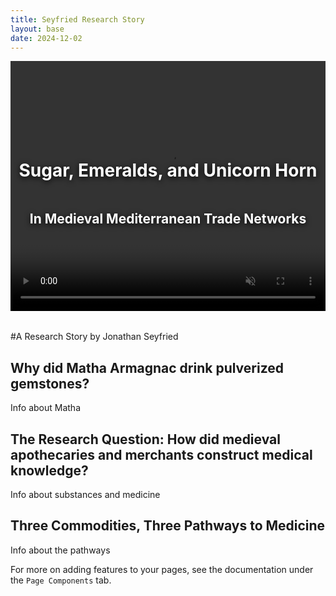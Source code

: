 ```yaml
---
title: Seyfried Research Story
layout: base
date: 2024-12-02
---
```

<div class="jumbotron" style="position: relative; overflow: hidden; width: 100%; height: 400px; margin-bottom: 2rem;">
  <video id="heroVideo"
         autoplay
         muted
         loop
         playsinline
         style="position: absolute; top: 0; left: 0; width: 100%; height: 100%; object-fit: cover; z-index: 1;">
    <source src="{{site.baseurl}}/assets/sugar-emeralds-unicorn.mp4" type="video/mp4">
  </video>
  <div class="jumbotron-overlay" 
       style="position: relative; z-index: 2; color: white; text-shadow: 0 2px 10px black; display: flex; flex-direction: column; justify-content: center; align-items: center; height: 100%;">
    <h1>Sugar, Emeralds, and Unicorn Horn</h1>
    <h2>In Medieval Mediterranean Trade Networks</h2>
  </div>
</div>

<script>
window.addEventListener('scroll', function() {
  var video = document.getElementById('heroVideo');
  // Pause video if page is scrolled down, play if at top
  if (window.scrollY > 10) {
    video.pause();
  } else {
    video.play();
  }
});
</script>
#A Research Story by Jonathan Seyfried

## Why did Matha Armagnac drink pulverized gemstones?
Info about Matha

## The Research Question: How did medieval apothecaries and merchants construct medical knowledge?
Info about substances and medicine

## Three Commodities, Three Pathways to Medicine
Info about the pathways

For more on adding features to your pages, see the documentation under the `Page Components` tab.
